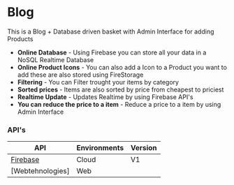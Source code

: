 
# Blog

This is a Blog + Database driven basket with Admin Interface for adding Products

- **Online Database** - Using Firebase you can store all your data in a NoSQL Realtime Database
- **Online Product Icons** - You can also add a Icon to a Product you want to add these are also stored using FireStorage
- **Filtering** - You can Filter trought your items by category
- **Sorted prices** - Items are also sorted by price from cheapest to priciest
- **Realtime Update** - Updates Realtime by using Firebase API's
- **You can reduce the price to a item** - Reduce a price to a item by using Admin Interface

### API's

| API | Environments | Version |
|-----|--------------|---------|
| [Firebase](https://firebase.google.com/)  | Cloud | V1 |
| [Webtehnologies] | Web |  |
